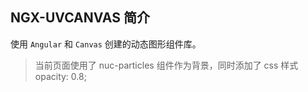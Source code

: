 ## NGX-UVCANVAS 简介

使用 `Angular` 和 `Canvas` 创建的动态图形组件库。

> 当前页面使用了 nuc-particles 组件作为背景，同时添加了 css 样式 opacity: 0.8;

